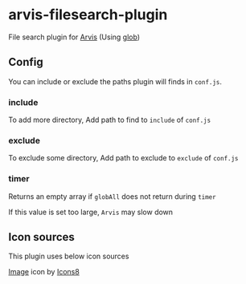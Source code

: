 # arvis-filesearch-plugin

File search plugin for [Arvis](https://github.com/jopemachine/arvis) (Using [glob](https://github.com/isaacs/node-glob))

## Config

You can include or exclude the paths plugin will finds in `conf.js`.

### include

To add more directory, Add path to find to `include` of `conf.js`

### exclude

To exclude some directory, Add path to exclude to `exclude` of `conf.js`

### timer

Returns an empty array if `globAll` does not return during `timer`

If this value is set too large, `Arvis` may slow down

## Icon sources

This plugin uses below icon sources

<a target="_blank" href="https://icons8.com">Image</a> icon by <a target="_blank" href="https://icons8.com">Icons8</a>